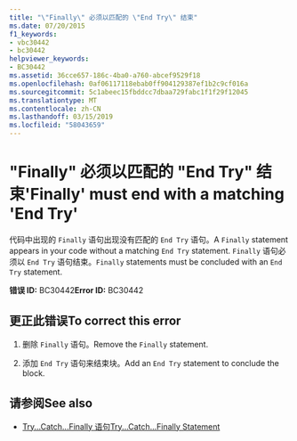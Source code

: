 ```yaml
---
title: "\"Finally\" 必须以匹配的 \"End Try\" 结束"
ms.date: 07/20/2015
f1_keywords:
- vbc30442
- bc30442
helpviewer_keywords:
- BC30442
ms.assetid: 36cce657-186c-4ba0-a760-abcef9529f18
ms.openlocfilehash: 0af06117118ebab0ff904129387ef1b2c9cf016a
ms.sourcegitcommit: 5c1abeec15fbddcc7dbaa729fabc1f1f29f12045
ms.translationtype: MT
ms.contentlocale: zh-CN
ms.lasthandoff: 03/15/2019
ms.locfileid: "58043659"
---
```

# <a name="finally-must-end-with-a-matching-end-try"></a><span data-ttu-id="15122-102">"Finally" 必须以匹配的 "End Try" 结束</span><span class="sxs-lookup"><span data-stu-id="15122-102">'Finally' must end with a matching 'End Try'</span></span>
<span data-ttu-id="15122-103">代码中出现的 `Finally` 语句出现没有匹配的 `End Try` 语句。</span><span class="sxs-lookup"><span data-stu-id="15122-103">A `Finally` statement appears in your code without a matching `End Try` statement.</span></span> <span data-ttu-id="15122-104">`Finally` 语句必须以 `End Try` 语句结束。</span><span class="sxs-lookup"><span data-stu-id="15122-104">`Finally` statements must be concluded with an `End Try` statement.</span></span>  
  
 <span data-ttu-id="15122-105">**错误 ID:** BC30442</span><span class="sxs-lookup"><span data-stu-id="15122-105">**Error ID:** BC30442</span></span>  
  
## <a name="to-correct-this-error"></a><span data-ttu-id="15122-106">更正此错误</span><span class="sxs-lookup"><span data-stu-id="15122-106">To correct this error</span></span>  
  
1.  <span data-ttu-id="15122-107">删除 `Finally` 语句。</span><span class="sxs-lookup"><span data-stu-id="15122-107">Remove the `Finally` statement.</span></span>  
  
2.  <span data-ttu-id="15122-108">添加 `End Try` 语句来结束块。</span><span class="sxs-lookup"><span data-stu-id="15122-108">Add an `End Try` statement to conclude the block.</span></span>  
  
## <a name="see-also"></a><span data-ttu-id="15122-109">请参阅</span><span class="sxs-lookup"><span data-stu-id="15122-109">See also</span></span>

- [<span data-ttu-id="15122-110">Try...Catch...Finally 语句</span><span class="sxs-lookup"><span data-stu-id="15122-110">Try...Catch...Finally Statement</span></span>](../../visual-basic/language-reference/statements/try-catch-finally-statement.md)
